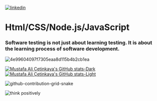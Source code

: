 [![linkedin](https://img.shields.io/badge/Linkedin-000000?style=for-the-badge&logo=Linkedin&logoColor=white)](https://linkedin.com/in/mustafa-çetinkaya-b61741216)

# Html/CSS/Node.js/JavaScript 

### Software testing is not just about learning testing. It is about the learning process of software development. 

![4e99604097f7305eaa8d115b4b2cb1ea](https://user-images.githubusercontent.com/111069549/198830325-850034a3-7940-421a-8a60-5133b74e2a2b.gif)

[![Mustafa Ali Çetinkaya's GitHub stats-Dark](https://github-readme-stats.vercel.app/api?username=MustafaAliCetinkaya&show_icons=true&theme=dark#gh-dark-mode-only)](https://github.com/anuraghazra/github-readme-stats#gh-dark-mode-only)
[![Mustafa Ali Çetinkaya's GitHub stats-Light](https://github-readme-stats.vercel.app/api?username=MustafaAliCetinkaya&show_icons=true&theme=default#gh-light-mode-only)](https://github.com/anuraghazra/github-readme-stats#gh-light-mode-only)

![github-contribution-grid-snake](https://user-images.githubusercontent.com/78317220/190580600-edd928b9-0191-4b8a-b1f5-b74fd09a5df4.gif)

![think positively](https://user-images.githubusercontent.com/112425162/206287775-f9560cbb-8d27-49b4-a6fa-f137ba01510c.jpg)





